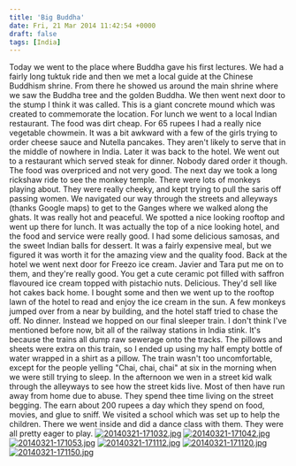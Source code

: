 ```yaml
---
title: 'Big Buddha'
date: Fri, 21 Mar 2014 11:42:54 +0000
draft: false
tags: [India]
---
```


Today we went to the place where Buddha gave his first lectures. We had a fairly long tuktuk ride and then we met a local guide at the Chinese Buddhism shrine. From there he showed us around the main shrine where we saw the Buddha tree and the golden Buddha. We then went next door to the stump I think it was called. This is a giant concrete mound which was created to commemorate the location. For lunch we went to a local Indian restaurant. The food was dirt cheap. For 65 rupees I had a really nice vegetable chowmein. It was a bit awkward with a few of the girls trying to order cheese sauce and Nutella pancakes. They aren't likely to serve that in the middle of nowhere in India. Later it was back to the hotel. We went out to a restaurant which served steak for dinner. Nobody dared order it though. The food was overpriced and not very good. The next day we took a long rickshaw ride to see the monkey temple. There were lots of monkeys playing about. They were really cheeky, and kept trying to pull the saris off passing women. We navigated our way through the streets and alleyways (thanks Google maps) to get to the Ganges where we walked along the ghats. It was really hot and peaceful. We spotted a nice looking rooftop and went up there for lunch. It was actually the top of a nice looking hotel, and the food and service were really good. I had some delicious samosas, and the sweet Indian balls for dessert. It was a fairly expensive meal, but we figured it was worth it for the amazing view and the quality food. Back at the hotel we went next door for Freezo ice cream. Javier and Tara put me on to them, and they're really good. You get a cute ceramic pot filled with saffron flavoured ice cream topped with pistachio nuts. Delicious. They'd sell like hot cakes back home. I bought some and then we went up to the rooftop lawn of the hotel to read and enjoy the ice cream in the sun. A few monkeys jumped over from a near by building, and the hotel staff tried to chase the off. No dinner. Instead we hopped on our final sleeper train. I don't think I've mentioned before now, bit all of the railway stations in India stink. It's because the trains all dump raw sewerage onto the tracks. The pillows and sheets were extra on this train, so I ended up using my half empty bottle of water wrapped in a shirt as a pillow. The train wasn't too uncomfortable, except for the people yelling "Chai, chai, chai" at six in the morning when we were still trying to sleep. In the afternoon we wen in a street kid walk through the alleyways to see how the street kids live. Most of then have run away from home due to abuse. They spend thee time living on the street begging. The earn about 200 rupees a day which they spend on food, movies, and glue to sniff. We visited a school which was set up to help the children. There we went inside and did a dance class with them. They were all pretty eager to play. [![20140321-171032.jpg](http://indiaana.files.wordpress.com/2014/03/20140321-171032.jpg)](http://indiaana.files.wordpress.com/2014/03/20140321-171032.jpg) [![20140321-171042.jpg](http://indiaana.files.wordpress.com/2014/03/20140321-171042.jpg)](http://indiaana.files.wordpress.com/2014/03/20140321-171042.jpg) [![20140321-171053.jpg](http://indiaana.files.wordpress.com/2014/03/20140321-171053.jpg)](http://indiaana.files.wordpress.com/2014/03/20140321-171053.jpg) [![20140321-171112.jpg](http://indiaana.files.wordpress.com/2014/03/20140321-171112.jpg)](http://indiaana.files.wordpress.com/2014/03/20140321-171112.jpg) [![20140321-171120.jpg](http://indiaana.files.wordpress.com/2014/03/20140321-171120.jpg)](http://indiaana.files.wordpress.com/2014/03/20140321-171120.jpg) [![20140321-171150.jpg](http://indiaana.files.wordpress.com/2014/03/20140321-171150.jpg)](http://indiaana.files.wordpress.com/2014/03/20140321-171150.jpg)
